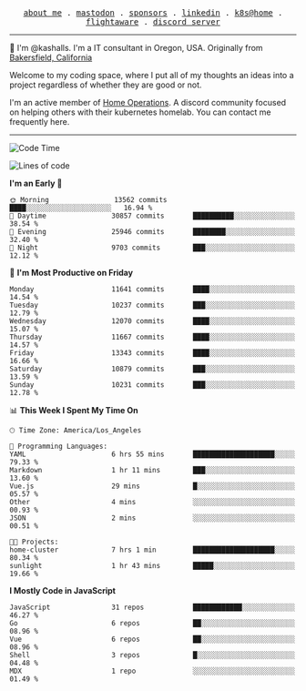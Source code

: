 <p align="center">
  <samp>
    <a href="https://jordanjones.org/">about me</a> .
    <a rel="me" href="https://mastodon.social/@kashall">mastodon</a> .
    <a href="https://github.com/sponsors/kashalls">sponsors</a> .
    <a href="https://linkedin.com/in/jordpjones">linkedin</a> .
    <a href="https://github.com/kashalls/home-cluster">k8s@home</a> .
    <a href="https://flightaware.com/adsb/stats/user/kashalls">flightaware</a> .
    <a href="https://discord.gg/V2WrCfqba9">discord server</a>
  </samp>
</p>

----------------------------------------------------------------

:wave: I'm @kashalls. I'm a IT consultant in Oregon, USA. Originally from [Bakersfield, California](https://maps.app.goo.gl/QQMtywTWghpXB6Tu6)

Welcome to my coding space, where I put all of my thoughts an ideas into a project regardless of whether they are good or not.

I'm an active member of [Home Operations](https://discord.gg/home-operations). A discord community focused on helping others with their kubernetes homelab. You can contact me frequently here.

----------------------------------------------------------------
<!--START_SECTION:waka-->
![Code Time](http://img.shields.io/badge/Code%20Time-2%2C026%20hrs%2017%20mins-blue)

![Lines of code](https://img.shields.io/badge/From%20Hello%20World%20I%27ve%20Written-11.9%20million%20lines%20of%20code-blue)

**I'm an Early 🐤** 

```text
🌞 Morning                13562 commits       ████░░░░░░░░░░░░░░░░░░░░░   16.94 % 
🌆 Daytime                30857 commits       ██████████░░░░░░░░░░░░░░░   38.54 % 
🌃 Evening                25946 commits       ████████░░░░░░░░░░░░░░░░░   32.40 % 
🌙 Night                  9703 commits        ███░░░░░░░░░░░░░░░░░░░░░░   12.12 % 
```
📅 **I'm Most Productive on Friday** 

```text
Monday                   11641 commits       ████░░░░░░░░░░░░░░░░░░░░░   14.54 % 
Tuesday                  10237 commits       ███░░░░░░░░░░░░░░░░░░░░░░   12.79 % 
Wednesday                12070 commits       ████░░░░░░░░░░░░░░░░░░░░░   15.07 % 
Thursday                 11667 commits       ████░░░░░░░░░░░░░░░░░░░░░   14.57 % 
Friday                   13343 commits       ████░░░░░░░░░░░░░░░░░░░░░   16.66 % 
Saturday                 10879 commits       ███░░░░░░░░░░░░░░░░░░░░░░   13.59 % 
Sunday                   10231 commits       ███░░░░░░░░░░░░░░░░░░░░░░   12.78 % 
```


📊 **This Week I Spent My Time On** 

```text
🕑︎ Time Zone: America/Los_Angeles

💬 Programming Languages: 
YAML                     6 hrs 55 mins       ████████████████████░░░░░   79.33 % 
Markdown                 1 hr 11 mins        ███░░░░░░░░░░░░░░░░░░░░░░   13.60 % 
Vue.js                   29 mins             █░░░░░░░░░░░░░░░░░░░░░░░░   05.57 % 
Other                    4 mins              ░░░░░░░░░░░░░░░░░░░░░░░░░   00.93 % 
JSON                     2 mins              ░░░░░░░░░░░░░░░░░░░░░░░░░   00.51 % 

🐱‍💻 Projects: 
home-cluster             7 hrs 1 min         ████████████████████░░░░░   80.34 % 
sunlight                 1 hr 43 mins        █████░░░░░░░░░░░░░░░░░░░░   19.66 % 
```

**I Mostly Code in JavaScript** 

```text
JavaScript               31 repos            ████████████░░░░░░░░░░░░░   46.27 % 
Go                       6 repos             ██░░░░░░░░░░░░░░░░░░░░░░░   08.96 % 
Vue                      6 repos             ██░░░░░░░░░░░░░░░░░░░░░░░   08.96 % 
Shell                    3 repos             █░░░░░░░░░░░░░░░░░░░░░░░░   04.48 % 
MDX                      1 repo              ░░░░░░░░░░░░░░░░░░░░░░░░░   01.49 % 
```




<!--END_SECTION:waka-->